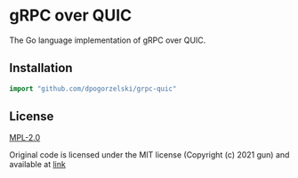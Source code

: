 # gRPC over QUIC

The Go language implementation of gRPC over QUIC.

## Installation

```go
import "github.com/dpogorzelski/grpc-quic"
```

## License

[MPL-2.0](LICENSE)

Original code is licensed under the MIT license (Copyright (c) 2021 gun) and available at [link](https://github.com/speedrunsh/grpc-quic/tree/14a8a2b8af7c1ba455d195fae8aba66999c04788)
